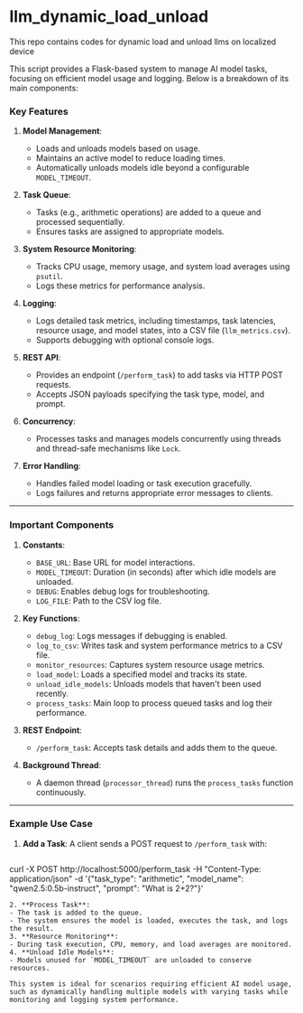 # llm_dynamic_load_unload
This repo contains codes for dynamic load and unload llms on localized device




This script provides a Flask-based system to manage AI model tasks, focusing on efficient model usage and logging. Below is a breakdown of its main components:

### **Key Features**
1. **Model Management**:
   - Loads and unloads models based on usage.
   - Maintains an active model to reduce loading times.
   - Automatically unloads models idle beyond a configurable `MODEL_TIMEOUT`.

2. **Task Queue**:
   - Tasks (e.g., arithmetic operations) are added to a queue and processed sequentially.
   - Ensures tasks are assigned to appropriate models.

3. **System Resource Monitoring**:
   - Tracks CPU usage, memory usage, and system load averages using `psutil`.
   - Logs these metrics for performance analysis.

4. **Logging**:
   - Logs detailed task metrics, including timestamps, task latencies, resource usage, and model states, into a CSV file (`llm_metrics.csv`).
   - Supports debugging with optional console logs.

5. **REST API**:
   - Provides an endpoint (`/perform_task`) to add tasks via HTTP POST requests.
   - Accepts JSON payloads specifying the task type, model, and prompt.

6. **Concurrency**:
   - Processes tasks and manages models concurrently using threads and thread-safe mechanisms like `Lock`.

7. **Error Handling**:
   - Handles failed model loading or task execution gracefully.
   - Logs failures and returns appropriate error messages to clients.

---

### **Important Components**
1. **Constants**:
   - `BASE_URL`: Base URL for model interactions.
   - `MODEL_TIMEOUT`: Duration (in seconds) after which idle models are unloaded.
   - `DEBUG`: Enables debug logs for troubleshooting.
   - `LOG_FILE`: Path to the CSV log file.

2. **Key Functions**:
   - `debug_log`: Logs messages if debugging is enabled.
   - `log_to_csv`: Writes task and system performance metrics to a CSV file.
   - `monitor_resources`: Captures system resource usage metrics.
   - `load_model`: Loads a specified model and tracks its state.
   - `unload_idle_models`: Unloads models that haven't been used recently.
   - `process_tasks`: Main loop to process queued tasks and log their performance.

3. **REST Endpoint**:
   - `/perform_task`: Accepts task details and adds them to the queue.

4. **Background Thread**:
   - A daemon thread (`processor_thread`) runs the `process_tasks` function continuously.

---

### **Example Use Case**
1. **Add a Task**:
   A client sends a POST request to `/perform_task` with:
   ```pyton
curl -X POST http://localhost:5000/perform_task -H "Content-Type: application/json"   -d '{"task_type": "arithmetic", "model_name": "qwen2.5:0.5b-instruct", "prompt": "What is 2+2?"}'
   ```
2. **Process Task**:
   - The task is added to the queue.
   - The system ensures the model is loaded, executes the task, and logs the result.
3. **Resource Monitoring**:
   - During task execution, CPU, memory, and load averages are monitored.
4. **Unload Idle Models**:
   - Models unused for `MODEL_TIMEOUT` are unloaded to conserve resources.

This system is ideal for scenarios requiring efficient AI model usage, such as dynamically handling multiple models with varying tasks while monitoring and logging system performance.
